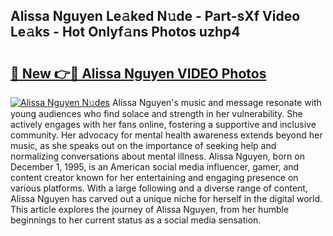 ## Alissa Nguyen Le𝚊ked N𝚞de - Part-sXf Video Le𝚊ks - Hot Onlyf𝚊ns Photos uzhp4

# <h2><a href="http://ab45112.deff.icu/?id=Alissa+Nguyen">🔗 New 👉🔴 Alissa Nguyen VIDEO Photos</a></h2>

[![Alissa Nguyen N𝚞des](https://i.imgur.com/rIISA9y.gif)](http://ab45112.deff.icu/?id=Alissa+Nguyen)
Alissa Nguyen's music and message resonate with young audiences who find solace and strength in her vulnerability. She actively engages with her fans online, fostering a supportive and inclusive community. Her advocacy for mental health awareness extends beyond her music, as she speaks out on the importance of seeking help and normalizing conversations about mental illness. Alissa Nguyen, born on December 1, 1995, is an American social media influencer, gamer, and content creator known for her entertaining and engaging presence on various platforms. With a large following and a diverse range of content, Alissa Nguyen has carved out a unique niche for herself in the digital world. This article explores the journey of Alissa Nguyen, from her humble beginnings to her current status as a social media sensation.
